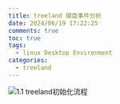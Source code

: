 ```yaml
---
title: treeland 键盘事件分析
date: 2024/06/19 17:22:25
comments: true
toc: true
tags:
  - linux Desktop Environment
categories:
  - treeland
---
```



![1.1 treeland初始化流程](/img/treeland/keyboard_key.drawio.svg)